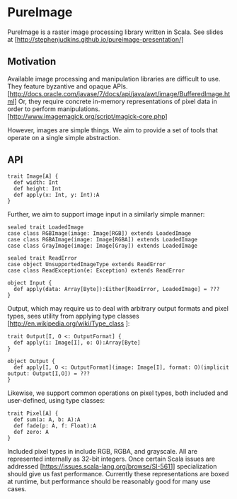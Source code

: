 # PureImage

PureImage is a raster image processing library written in Scala. See slides at [http://stephenjudkins.github.io/pureimage-presentation/]

## Motivation

Available image processing and manipulation libraries are difficult to use. They feature byzantive and opaque APIs. [http://docs.oracle.com/javase/7/docs/api/java/awt/image/BufferedImage.html] Or, they require concrete in-memory representations of pixel data in order to perform manipulations. [http://www.imagemagick.org/script/magick-core.php]

However, images are simple things. We aim to provide a set of tools that operate on a single simple abstraction.

## API

```
trait Image[A] {
  def width: Int
  def height: Int
  def apply(x: Int, y: Int):A
}
```

Further, we aim to support image input in a similarly simple manner:
```
sealed trait LoadedImage
case class RGBImage(image: Image[RGB]) extends LoadedImage
case class RGBAImage(image: Image[RGBA]) extends LoadedImage
case class GrayImage(image: Image[Gray]) extends LoadedImage

sealed trait ReadError
case object UnsupportedImageType extends ReadError
case class ReadException(e: Exception) extends ReadError

object Input {
  def apply(data: Array[Byte]):Either[ReadError, LoadedImage] = ???
}
```

Output, which may require us to deal with arbitrary output formats and pixel types, sees utility from applying type classes [http://en.wikipedia.org/wiki/Type_class ]:
```
trait Output[I, O <: OutputFormat] {
  def apply(i: Image[I], o: O):Array[Byte]
}

object Output {
  def apply[I, O <: OutputFormat](image: Image[I], format: O)(implicit output: Output[I,O]) = ???
}
```

Likewise, we support common operations on pixel types, both included and user-defined, using type classes:
```
trait Pixel[A] {
  def sum(a: A, b: A):A
  def fade(p: A, f: Float):A
  def zero: A
}
```

Included pixel types in include RGB, RGBA, and grayscale. All are represented internally as 32-bit integers. Once certain Scala issues are addressed [https://issues.scala-lang.org/browse/SI-5611] specialization should give us fast performance. Currently these representations are boxed at runtime, but performance should be reasonably good for many use cases.
